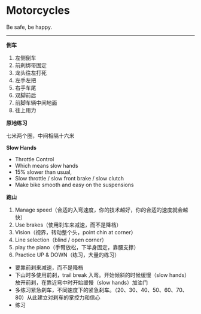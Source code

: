 # Motorcycles

Be safe, be happy.

---

**倒车**

1. 左侧倒车
2. 前刹绑带固定
3. 龙头往左打死
4. 左手左把
5. 右手车尾
6. 双脚前后
7. 前脚车辆中间地面
8. 往上用力

**原地练习**

七米两个圈，中间相隔十六米

**Slow Hands**

- Throttle Control
- Which means slow hands
- 15% slower than usual,
- Slow throttle / slow front brake / slow clutch
- Make bike smooth and easy on the suspensions

**跑山**

1. Manage speed（合适的入弯速度，你的技术越好，你的合适的速度就会越快）
2. Use brakes（使用刹车来减速，而不是降档）
3. Vision（视界，转动整个头，point chin at corner）
4. Line selection（blind / open corner）
5. play the piano（手臂放松，下半身固定，靠腰支撑）
6. Practice UP & DOWN（练习，大量的练习）


- 要靠前刹来减速，而不是降档
- 下山时多使用前刹，trail break 入弯。开始倾斜的时候缓慢（slow hands）放开前刹，在靠近弯中时开始缓慢（slow hands）加油门
- 多练习紧急刹车，不同速度下的紧急刹车。（20、30、40、50、60、70、80）从此建立对刹车的掌控力和信心
- 练习
